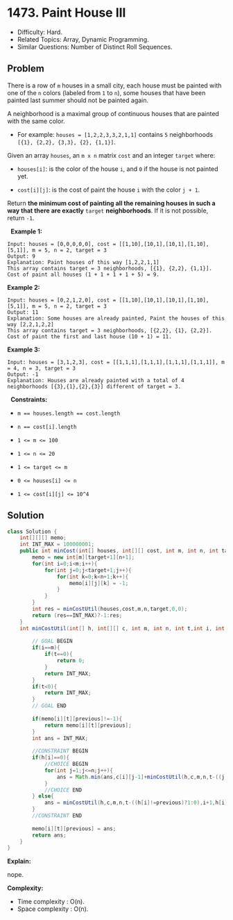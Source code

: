 # 1473. Paint House III

- Difficulty: Hard.
- Related Topics: Array, Dynamic Programming.
- Similar Questions: Number of Distinct Roll Sequences.

## Problem

There is a row of ```m``` houses in a small city, each house must be painted with one of the ```n``` colors (labeled from ```1``` to ```n```), some houses that have been painted last summer should not be painted again.

A neighborhood is a maximal group of continuous houses that are painted with the same color.


	
- For example: ```houses = [1,2,2,3,3,2,1,1]``` contains ```5``` neighborhoods ```[{1}, {2,2}, {3,3}, {2}, {1,1}]```.


Given an array ```houses```, an ```m x n``` matrix ```cost``` and an integer ```target``` where:


	
- ```houses[i]```: is the color of the house ```i```, and ```0``` if the house is not painted yet.
	
- ```cost[i][j]```: is the cost of paint the house ```i``` with the color ```j + 1```.


Return **the minimum cost of painting all the remaining houses in such a way that there are exactly** ```target``` **neighborhoods**. If it is not possible, return ```-1```.

 
**Example 1:**

```
Input: houses = [0,0,0,0,0], cost = [[1,10],[10,1],[10,1],[1,10],[5,1]], m = 5, n = 2, target = 3
Output: 9
Explanation: Paint houses of this way [1,2,2,1,1]
This array contains target = 3 neighborhoods, [{1}, {2,2}, {1,1}].
Cost of paint all houses (1 + 1 + 1 + 1 + 5) = 9.
```

**Example 2:**

```
Input: houses = [0,2,1,2,0], cost = [[1,10],[10,1],[10,1],[1,10],[5,1]], m = 5, n = 2, target = 3
Output: 11
Explanation: Some houses are already painted, Paint the houses of this way [2,2,1,2,2]
This array contains target = 3 neighborhoods, [{2,2}, {1}, {2,2}]. 
Cost of paint the first and last house (10 + 1) = 11.
```

**Example 3:**

```
Input: houses = [3,1,2,3], cost = [[1,1,1],[1,1,1],[1,1,1],[1,1,1]], m = 4, n = 3, target = 3
Output: -1
Explanation: Houses are already painted with a total of 4 neighborhoods [{3},{1},{2},{3}] different of target = 3.
```

 
**Constraints:**


	
- ```m == houses.length == cost.length```
	
- ```n == cost[i].length```
	
- ```1 <= m <= 100```
	
- ```1 <= n <= 20```
	
- ```1 <= target <= m```
	
- ```0 <= houses[i] <= n```
	
- ```1 <= cost[i][j] <= 10^4```



## Solution

```java
class Solution {
    int[][][] memo;
    int INT_MAX = 100000001;
    public int minCost(int[] houses, int[][] cost, int m, int n, int target) {
        memo = new int[m][target+1][n+1];
        for(int i=0;i<m;i++){
            for(int j=0;j<target+1;j++){
                for(int k=0;k<n+1;k++){
                    memo[i][j][k] = -1;
                }
            }
        }
        int res = minCostUtil(houses,cost,m,n,target,0,0);
        return (res==INT_MAX)?-1:res;
    }
    int minCostUtil(int[] h, int[][] c, int m, int n, int t,int i, int previous){
        
        // GOAL BEGIN
        if(i==m){
            if(t==0){
                return 0;
            }
            return INT_MAX;
        }
        if(t<0){
            return INT_MAX;
        }
        // GOAL END
        
        if(memo[i][t][previous]!=-1){
            return memo[i][t][previous];
        }
        int ans = INT_MAX;
        
        //CONSTRAINT BEGIN
        if(h[i]==0){
            //CHOICE BEGIN
            for(int j=1;j<=n;j++){
                ans = Math.min(ans,c[i][j-1]+minCostUtil(h,c,m,n,t-((j!=previous)?1:0),i+1,j));
            }
            //CHOICE END
        } else{
            ans = minCostUtil(h,c,m,n,t-((h[i]!=previous)?1:0),i+1,h[i]);
        }
        //CONSTRAINT END
        
        memo[i][t][previous] = ans;
        return ans;
    }
}
```

**Explain:**

nope.

**Complexity:**

* Time complexity : O(n).
* Space complexity : O(n).
